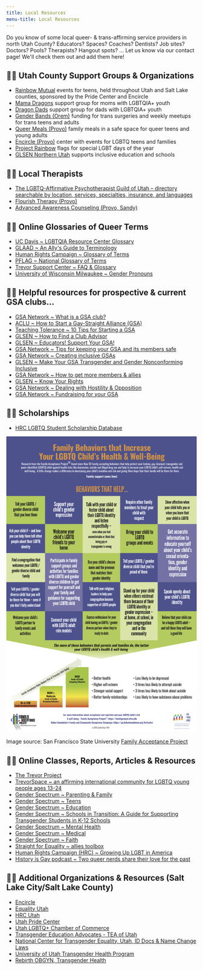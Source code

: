 ```yaml
---
title: Local Resources
menu-title: Local Resources
---
```


Do you know of some local queer- & trans-affirming service providers in north Utah County? Educators? Spaces? Coaches? Dentists? Job sites? Doctors? Pools? Therapists? Hangout spots? ... Let us know via our contact page! We'll check them out and add them here! 

## 🏳️‍🌈 Utah County Support Groups & Organizations

- [Rainbow Mutual](http://www.rainbowmutual.org) events for teens, held throughout Utah and Salt Lake counties, sponsored by the Pride Center and Encircle
- [Mama Dragons](https://mamadragons.org) support group for moms with LGBTQIA+ youth
- [Dragon Dads](https://www.facebook.com/DragonDads/) support group for dads with LGBTQIA+ youth
- [Gender Bands (Orem)](https://www.genderbands.org) funding for trans surgeries and weekly meetups for trans teens and adults
- [Queer Meals (Provo)](http://queermeals.com) family meals in a safe space for queer teens and young adults
- [Encircle (Provo)](www.EncircleTogether.org) center with events for LGBTQ teens and families
- [Project Rainbow](https://www.facebook.com/projectrainbowutah/?hc_location=ufi) flags for special LGBT days of the year
- [GLSEN Northern Utah](https://www.glsen.org/chapters/northern-utah-chapter) supports inclusive education and schools

## 🏳️‍🌈 Local Therapists

- [The LGBTQ-Affirmative Psychotherapist Guild of Utah – directory searchable by location, services, specialties, insurance, and languages](http://lgbtqtherapists.com/directory.html)
- [Flourish Therapy (Provo)](https://flourishtherapy.org)
- [Advanced Awareness Counseling (Provo, Sandy)](https://www.advancedawarenesscounseling.com) 

## 🏳️‍🌈 Online Glossaries of Queer Terms

- [UC Davis ~ LGBTQIA Resource Center Glossary](https://lgbtqia.ucdavis.edu/educated/glossary?fbclid=IwAR2oeHVRlGOWoJ_CiwzkxRTjaeR1GZJcZEmq_PgvSb9EAywPr4-0W-CDD-0)
- [GLAAD ~ An Ally's Guide to Terminology](http://www.glaad.org/sites/default/files/allys-guide-to-terminology_1.pdf?fbclid=IwAR3yd_5a80oD5cJOiq8u177Kqf8gCYuDEiGZs7-L74RjLsUlLDlUv0CAUT4)
- [Human Rights Campaign ~ Glossary of Terms](https://www.hrc.org/resources/glossary-of-terms?fbclid=IwAR2jzC52LqaE_-fgEEMo8hHqk1uTAbcisEvoUTWThirI5vrTUnADhy9ROaQ) 
- [PFLAG ~ National Glossary of Terms](https://pflag.org/glossary?fbclid=IwAR35pBB0uTPRBIRJiqZN3XIaqHkvBITuZp8_SeCIubZTYzPqGUdxIRL2w3U)
- [Trevor Support Center ~ FAQ & Glossary](https://www.thetrevorproject.org/resources/trevor-support-center/) 
- [University of Wisconsin Milwaukee ~ Gender Pronouns](https://uwm.edu/lgbtrc/support/gender-pronouns/?fbclid=IwAR2nNF7j4UniTuBetS7mXNsCOp8Rrfub4Ccdsv9aQ_3bxZf9tVKMXtbklJI)

## 🏳️‍🌈 Helpful resources for prospective & current GSA clubs...

- [GSA Network ~ What is a GSA club?](https://gsanetwork.org/what-is-a-gsa/) 
- [ACLU ~ How to Start a Gay-Straight Alliance (GSA)](https://www.aclu.org/other/how-start-gay-straight-alliance-gsa) 
- [Teaching Tolerance ~ 10 Tips for Starting a GSA](https://www.tolerance.org/magazine/10-tips-for-starting-a-gsa)
- [GLSEN ~ How to Find a Club Advisor](https://www.glsen.org/gsa/findanadvisor)
- [GLSEN ~ Educators! Support Your GSA!](https://www.glsen.org/article/educators-support-your-gsa)
- [GSA Network ~ Tips for keeping your GSA and its members safe](https://gsanetwork.org/resources/gsa-safety-resource/) 
- [GSA Network ~ Creating inclusive GSAs](https://gsanetwork.org/resources/creating-inclusive-gsas/)
- [GLSEN ~ Make Your GSA Transgender and Gender Nonconforming Inclusive](https://www.glsen.org/GSA/making-your-club-inclusive-transgender-and-gnc-students)
- [GSA Network ~ How to get more members & allies](https://gsanetwork.org/resources/how-to-get-more-members-allies/)
- [GLSEN ~ Know Your Rights](https://www.glsen.org/knowyourrights)
- [GSA Network ~ Dealing with Hostility & Opposition](https://gsanetwork.org/resources/dealing-with-hostility-opposition/)
- [GSA Network ~ Fundraising for your GSA](https://gsanetwork.org/resources/fundraising-for-your-gsa/)

## 🏳️‍🌈 Scholarships
 - [HRC LGBTQ Student Scholarship Database](https://www.hrc.org/resources/scholarship-database)

![Image source: San Francisco State University Family Acceptance Project](/files/Acceptance_Poster_website.jpg)

Image source: San Francisco State University [Family Acceptance Project](https://familyproject.sfsu.edu)

## 🏳️‍🌈 Online Classes, Reports, Articles & Resources 

- [The Trevor Project](https://www.thetrevorproject.org)
- [TrevorSpace ~ an affirming international community for LGBTQ young people ages 13-24](https://www.trevorspace.org/?utm_source=trevor_website&utm_medium=web&utm_campaign=get_help_page)  
- [Gender Spectrum ~ Parenting & Family](https://www.genderspectrum.org/explore-topics/parenting-and-family/)
- [Gender Spectrum ~ Teens](https://www.genderspectrum.org/resources/teens-2/)
- [Gender Spectrum ~ Education](https://www.genderspectrum.org/resources/education-2/)
- [Gender Spectrum ~ Schools in Transition: A Guide for Supporting Transgender Students in K-12 Schools](https://www.genderspectrum.org/staging/wp-content/uploads/2015/08/Schools-in-Transition-2015.pdf)
- [Gender Spectrum ~ Mental Health](https://www.genderspectrum.org/resources/mental-health-2/)
- [Gender Spectrum ~ Medical](https://www.genderspectrum.org/resources/medical-2/)
- [Gender Spectrum ~ Faith](https://www.genderspectrum.org/resources/faith-2/)
- [Straight for Equality ~ allies toolbox](http://www.straightforequality.org/allyspectrum)
- [Human Rights Campaign (HRC) ~ Growing Up LGBT in America](https://assets2.hrc.org/files/assets/resources/Growing-Up-LGBT-in-America_Report.pdf?_ga=2.60004205.1339043274.1565720275-649889802.1565720275)
- [History is Gay podcast ~ Two queer nerds share their love for the past](https://www.historyisgaypodcast.com)

## 🏳️‍🌈 Additional Organizations & Resources (Salt Lake City/Salt Lake County)

- [Encircle](www.EncircleTogether.org)
- [Equality Utah](www.equalityutah.org)
- [HRC Utah](www.hrcutah.org)
- [Utah Pride Center](https://utahpridecenter.org)
- [Utah LGBTQ+ Chamber of Commerce](https://www.utahgaychamber.com)
- [Transgender Education Advocates - TEA of Utah](http://www.teaofutah.org)
- [National Center for Transgender Equality, Utah, ID Docs & Name Change Laws](https://transequality.org/documents/state/utah)
- [University of Utah Transgender Health Program](http://healthcare.utah.edu/transgender-health)
- [Rebirth OBGYN, Transgender Health](https://www.rebirthobgyn.com/services/transgender-health) 


